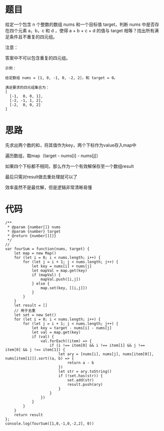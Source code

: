 # 题目
给定一个包含 n 个整数的数组 nums 和一个目标值 target，判断 nums 中是否存在四个元素 a，b，c 和 d ，使得 a + b + c + d 的值与 target 相等？找出所有满足条件且不重复的四元组。

注意：

答案中不可以包含重复的四元组。


```
示例：

给定数组 nums = [1, 0, -1, 0, -2, 2]，和 target = 0。

满足要求的四元组集合为：
[
  [-1,  0, 0, 1],
  [-2, -1, 1, 2],
  [-2,  0, 0, 2]
]
```

# 思路

先求出两个数的和，将其值作为key，两个下标作为value存入map中

遍历数组，取map（target - nums[i] - nums[j]）

如果四个下标都不相同，那么作为一个有效解保存至一个数组result

最后只需对result做去重处理就可以了

效率虽然不是最优解，但是逻辑非常清晰易懂

# 代码


```
/**
 * @param {number[]} nums
 * @param {number} target
 * @return {number[][]}
 */
//
var fourSum = function(nums, target) {
    let map = new Map()
    for (let i = 0; i < nums.length; i++) {
        for (let j = i + 1; j < nums.length; j++) {
            let key = nums[i] + nums[j]
            let mapVal = map.get(key)
            if (mapVal) {
                mapVal.push([i,j])
            } else {
                map.set(key, [[i,j]])
            }
        }
    }
    let result = []
    // 用于去重
    let set = new Set()
    for (let i = 0; i < nums.length; i++) {
        for (let j = i + 1; j < nums.length; j++) {
            let key = target - nums[i] - nums[j]
            let val = map.get(key)
            if (val) {
                val.forEach((item) => {
                    if (i !== item[0] && i !== item[1] && j !== item[0] && j !== item[1]) {
                        let ary = [nums[i], nums[j], nums[item[0]], nums[item[1]]].sort((a, b) => {
                            return a - b
                        })
                        let str = ary.toString()
                        if (!set.has(str)) {
                            set.add(str)
                            result.push(ary)
                        }
                    }
                })
            }
        }
    }
    return result
};
console.log(fourSum([1,0,-1,0,-2,2], 0))
```

